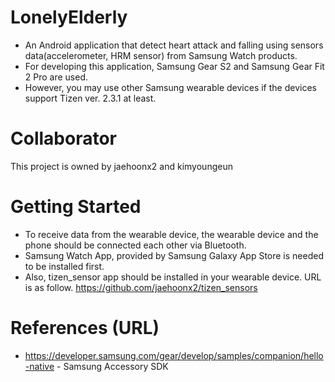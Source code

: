 # LonelyElderly
* An Android application that detect heart attack and falling using sensors data(accelerometer, HRM sensor) from Samsung Watch products.
* For developing this application, Samsung Gear S2 and Samsung Gear Fit 2 Pro are used.
* However, you may use other Samsung wearable devices if the devices support Tizen ver. 2.3.1 at least.

# Collaborator
This project is owned by jaehoonx2 and kimyoungeun

# Getting Started
* To receive data from the wearable device, the wearable device and the phone should be connected each other via Bluetooth.
* Samsung Watch App, provided by Samsung Galaxy App Store is needed to be installed first.
* Also, tizen_sensor app should be installed in your wearable device.
  URL is as follow.
  https://github.com/jaehoonx2/tizen_sensors

# References (URL)
* https://developer.samsung.com/gear/develop/samples/companion/hello-native   - Samsung Accessory SDK
